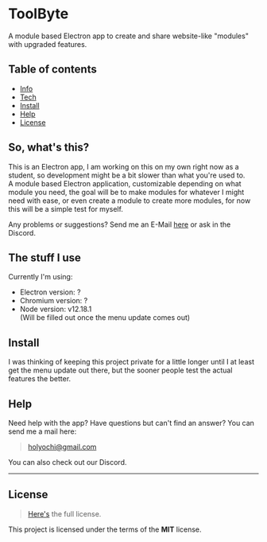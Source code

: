 # ToolByte
A module based Electron app to create and share website-like "modules" with upgraded features.

## Table of contents
* [Info](#so-whats-this)
* [Tech](#the-stuff-i-use)
* [Install](#install)
* [Help](#help)
* [License](#license)

## So, what's this?
This is an Electron app, I am working on this on my own right now as a student, so development might be a bit slower than what you're used to.<br>
A module based Electron application, customizable depending on what module you need, the goal will be to make modules for whatever I might need with ease, or even create a module to create more modules, for now this will be a simple test for myself.

Any problems or suggestions? Send me an E-Mail [here](#help) or ask in the Discord.

## The stuff I use
Currently I'm using:
* Electron version: ?
* Chromium version: ?
* Node version: v12.18.1<br>
(Will be filled out once the menu update comes out)

## Install
I was thinking of keeping this project private for a little longer until I at least get the menu update out there, but the sooner people test the actual features the better.

## Help
Need help with the app? Have questions but can't find an answer?
You can send me a mail here:
>holyochi@gmail.com

You can also check out our Discord.

---

## License
>[Here's](https://github.com/Holy-Person/ToolByte/blob/master/LICENSE) the full license.

This project is licensed under the terms of the **MIT** license.
